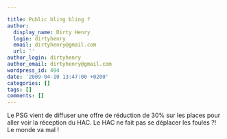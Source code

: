 ```yaml
---

title: Public bling bling ?
author:
  display_name: Dirty Henry
  login: dirtyhenry
  email: dirtyhenry@gmail.com
  url: ''
author_login: dirtyhenry
author_email: dirtyhenry@gmail.com
wordpress_id: 494
date: '2009-04-10 13:47:00 +0200'
categories: []
tags: []
comments: []
---
```

Le PSG vient de diffuser une offre de réduction de 30% sur les places pour aller voir la réception du HAC. Le HAC ne fait pas se déplacer les foules ?! Le monde va mal !
